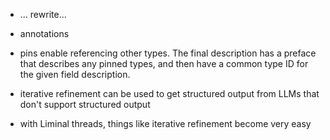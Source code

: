 - ... rewrite...
- annotations
- pins enable referencing other types. The final description has a preface that describes any pinned
  types, and then have a common type ID for the given field description.
- iterative refinement can be used to get structured output from LLMs that don't support structured
  output

- with Liminal threads, things like iterative refinement become very easy
